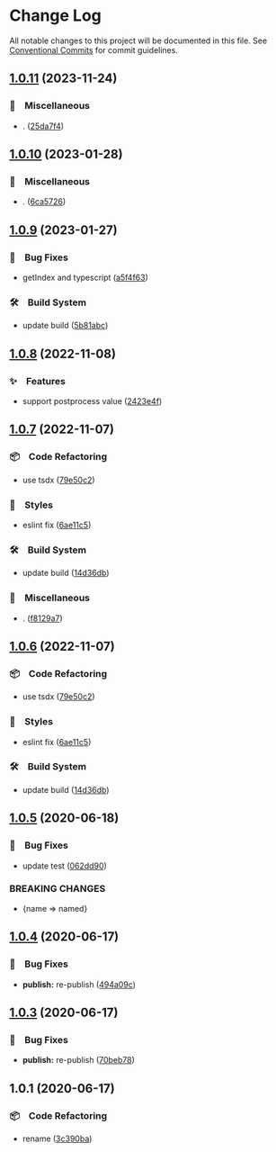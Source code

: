 # Change Log

All notable changes to this project will be documented in this file.
See [Conventional Commits](https://conventionalcommits.org) for commit guidelines.

## [1.0.11](https://github.com/bluelovers/ws-color/compare/loop-colors@1.0.10...loop-colors@1.0.11) (2023-11-24)



### 🔖　Miscellaneous

* . ([25da7f4](https://github.com/bluelovers/ws-color/commit/25da7f42a07e140a5a2d4418e64238691ca57265))



## [1.0.10](https://github.com/bluelovers/ws-color/compare/loop-colors@1.0.9...loop-colors@1.0.10) (2023-01-28)



### 🔖　Miscellaneous

* . ([6ca5726](https://github.com/bluelovers/ws-color/commit/6ca5726d863556a706cf90d6fba881ee4988cf3a))



## [1.0.9](https://github.com/bluelovers/ws-color/compare/loop-colors@1.0.8...loop-colors@1.0.9) (2023-01-27)



### 🐛　Bug Fixes

* getIndex and typescript ([a5f4f63](https://github.com/bluelovers/ws-color/commit/a5f4f63c1ff117765a4ede213a4853bf902fa014))


### 🛠　Build System

* update build ([5b81abc](https://github.com/bluelovers/ws-color/commit/5b81abc921abe885739f6adbcc74ff3e84fe983a))



## [1.0.8](https://github.com/bluelovers/ws-color/compare/loop-colors@1.0.7...loop-colors@1.0.8) (2022-11-08)



### ✨　Features

* support postprocess value ([2423e4f](https://github.com/bluelovers/ws-color/commit/2423e4fdce6edf14e09e6d34909b80f49a4cf663))



## [1.0.7](https://github.com/bluelovers/ws-color/compare/loop-colors@1.0.5...loop-colors@1.0.7) (2022-11-07)



### 📦　Code Refactoring

* use tsdx ([79e50c2](https://github.com/bluelovers/ws-color/commit/79e50c2a2f381d14ee7e20cb87e245dc40820c7f))


### 💎　Styles

* eslint fix ([6ae11c5](https://github.com/bluelovers/ws-color/commit/6ae11c5434a82fd4a21a0eebf6f24f2403d497cd))


### 🛠　Build System

* update build ([14d36db](https://github.com/bluelovers/ws-color/commit/14d36db58e27dc7a7fade3dc589b79e5e48d7c35))


### 🔖　Miscellaneous

* . ([f8129a7](https://github.com/bluelovers/ws-color/commit/f8129a7ffb0d03d5d0f20fd9df2a20d4a295da04))



## [1.0.6](https://github.com/bluelovers/ws-color/compare/loop-colors@1.0.5...loop-colors@1.0.6) (2022-11-07)



### 📦　Code Refactoring

* use tsdx ([79e50c2](https://github.com/bluelovers/ws-color/commit/79e50c2a2f381d14ee7e20cb87e245dc40820c7f))


### 💎　Styles

* eslint fix ([6ae11c5](https://github.com/bluelovers/ws-color/commit/6ae11c5434a82fd4a21a0eebf6f24f2403d497cd))


### 🛠　Build System

* update build ([14d36db](https://github.com/bluelovers/ws-color/commit/14d36db58e27dc7a7fade3dc589b79e5e48d7c35))



## [1.0.5](https://github.com/bluelovers/ws-color/compare/loop-colors@1.0.4...loop-colors@1.0.5) (2020-06-18)


### 🐛　Bug Fixes

* update test ([062dd90](https://github.com/bluelovers/ws-color/commit/062dd9092a81e6fab295763d1fe34185cdc0f726))


### BREAKING CHANGES

* {name => named}





## [1.0.4](https://github.com/bluelovers/ws-color/compare/loop-colors@1.0.3...loop-colors@1.0.4) (2020-06-17)


### 🐛　Bug Fixes

* **publish:** re-publish ([494a09c](https://github.com/bluelovers/ws-color/commit/494a09c8e41674c78f627c08d16d66e0bfb3a992))





## [1.0.3](https://github.com/bluelovers/ws-color/compare/loop-colors@1.0.1...loop-colors@1.0.3) (2020-06-17)


### 🐛　Bug Fixes

* **publish:** re-publish ([70beb78](https://github.com/bluelovers/ws-color/commit/70beb7824af318ecb1c4e1634562fe0095bde64c))





## 1.0.1 (2020-06-17)


### 📦　Code Refactoring

* rename ([3c390ba](https://github.com/bluelovers/ws-color/commit/3c390ba9329e3ae86aae833f02f4fcba608ef507))
